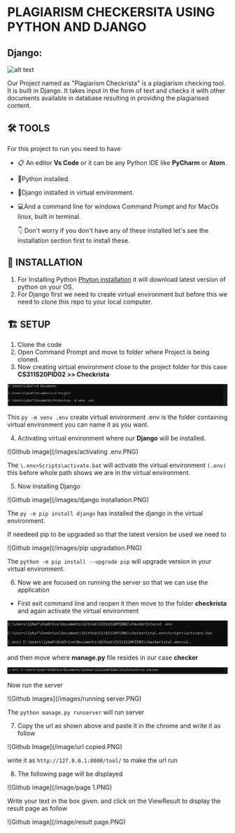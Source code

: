 # PLAGIARISM CHECKERSITA USING PYTHON AND DJANGO

##                                                      Django:

![alt text](https://static.djangoproject.com/img/logos/django-logo-negative.png) 

Our Project named as "Plagiarism Checkrista" is a plagiarism checking tool. It is built in Django. It takes input in the form of text and checks it with other documents available in database resulting in providing the plagiarised content.

## 🛠 TOOLS

For this project to run you need to have 
- 📋 An editor **Vs Code** or it can be any Python IDE like **PyCharm** or **Atom**.
- 🐍Python installed. 
- 🚀Django installed in virtual environment.
- 💻And a command line for windows Command Prompt and for MacOs linux, built in terminal.

  👇 Don't worry if you don't have any of these installed let's see the installation section first to install these.
  
##  🎩 INSTALLATION

1. For Installing Python [Phyton installation](https://www.python.org/downloads/) it will download latest version of python on your OS.
2. For Django first we need to create virtual environment but before this we need to clone this repo to your local computer.

##  🏗 SETUP

1. Clone the code 
2. Open Command Prompt and move to folder where Project is being cloned.
3. Now creating virtual environment close to the project folder for this case **CS311S20PID02 >> Checkrista**

![Github image](/images/.env.PNG)
 
 This ``py -m venv .env`` create virtual environment .env is the folder containing virtual environment you can name it as you want.
 
 4. Activating virtual environment where our **Django** will be installed.
 
 ![Github image](/images/activating .env.PNG)
 
 The ``\.env>Scripts\activate.bat`` will activate the virtual environment ``(.env) `` this before whole path shows we are in the virtual environment.
 
 5. Now installing Django 
 
 ![Github image](/images/django installation.PNG)
 
 The ``py -m pip install django`` has installed the django in the virtual environment.
 
 If needeed pip to be upgraded so that the latest version be used we need to
 
 ![Github image](/images/pip upgradation.PNG)
 
 The ``python -m pip install --upgrade pip`` will upgrade version in your virtual environment.
 
 6. Now we are focused on running the server so that we can use the application
  - First exit command line and reopen it then move to the folder **checkrista** and again activate the virtual environment  
  
  ![Github image](/images/activation.PNG)
  
   and then move where **manage.py** file resides in our case **checker** 
   
   ![Github image](images/checker.PNG)
   
   Now run the server 
   
   ![Github images](/images/running server.PNG)
   
   The ``python manage.py runserver`` will run server
   
   7. Copy the url as shown above and paste it in the chrome and write it as follow
   
   ![Github Image](/image/url copied.PNG)
   
   write it as ``http://127.0.0.1:8000/tool/`` to make the url run 
   
   8. The following page will be displayed
   
   ![Github image](/image/page 1.PNG)
   
   Write your text in the box given.
   and click on the ViewResult to display the result page as follow
   
   ![Github image](/image/result page.PNG)
   

  
  
